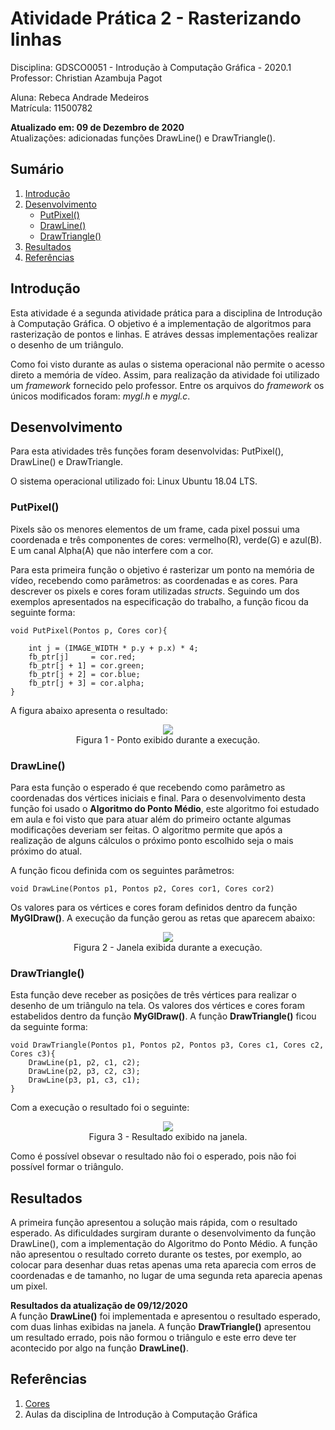 # Atividade Prática 2 - Rasterizando linhas

Disciplina: GDSCO0051 - Introdução à Computação Gráfica - 2020.1 <br />
Professor: Christian Azambuja Pagot

Aluna: Rebeca Andrade Medeiros <br />
Matrícula: 11500782

**Atualizado em: 09 de Dezembro de 2020** <br />
Atualizações: adicionadas funções DrawLine() e DrawTriangle().


## Sumário

1. [Introdução](https://github.com/rebecamedeiros/icg/blob/main/Atividade_2/Atividade_2.md#introdu%C3%A7%C3%A3o)
2. [Desenvolvimento](https://github.com/rebecamedeiros/icg/blob/main/Atividade_2/Atividade_2.md#desenvolvimento)
    * [PutPixel()](https://github.com/rebecamedeiros/icg/blob/main/Atividade_2/Atividade_2.md#putpixel)
    * [DrawLine()](https://github.com/rebecamedeiros/icg/blob/main/Atividade_2/Atividade_2.md#drawline)
    * [DrawTriangle()](https://github.com/rebecamedeiros/icg/blob/main/Atividade_2/Atividade_2.md#drawtriangle)
3. [Resultados](https://github.com/rebecamedeiros/icg/blob/main/Atividade_2/Atividade_2.md#resultados)
4. [Referências](https://github.com/rebecamedeiros/icg/blob/main/Atividade_2/Atividade_2.md#refer%C3%AAncias)

## Introdução

Esta atividade é a segunda atividade prática para a disciplina de Introdução à Computação Gráfica. O objetivo é a implementação de algoritmos para rasterização de pontos e linhas. E atráves dessas implementações realizar o desenho de um triângulo.

Como foi visto durante as aulas o sistema operacional não permite o acesso direto a memória de vídeo. Assim, para realização da atividade foi utilizado um *framework* fornecido pelo professor. Entre os arquivos do *framework* os únicos modificados foram: *mygl.h* e *mygl.c*.

## Desenvolvimento

Para esta atividades três funções foram desenvolvidas: PutPixel(), DrawLine() e DrawTriangle.

O sistema operacional utilizado foi: Linux Ubuntu 18.04 LTS.

### PutPixel()

Pixels são os menores elementos de um frame, cada pixel possui uma coordenada e três componentes de cores: vermelho(R), verde(G) e azul(B). E um canal Alpha(A) que não interfere com a cor.

Para esta primeira função o objetivo é rasterizar um ponto na memória de vídeo, recebendo como parâmetros: as coordenadas e as cores. Para descrever os pixels e cores foram utilizadas *structs*. Seguindo um dos exemplos apresentados na especificação do trabalho, a função ficou da seguinte forma:

```
void PutPixel(Pontos p, Cores cor){
    
    int j = (IMAGE_WIDTH * p.y + p.x) * 4;
    fb_ptr[j]     = cor.red;
    fb_ptr[j + 1] = cor.green;
    fb_ptr[j + 2] = cor.blue;
    fb_ptr[j + 3] = cor.alpha;
}
```
A figura abaixo apresenta o resultado:

<p align="center">
  <img src="https://github.com/rebecamedeiros/icg/blob/main/Atividade_2/Figuras/figura1.png" /> <br />
  Figura 1 - Ponto exibido durante a execução.
</p>

### DrawLine()

Para esta função o esperado é que recebendo como parâmetro as coordenadas dos vértices iniciais e final. Para o desenvolvimento desta função foi usado o **Algoritmo do Ponto Médio**, este algoritmo foi estudado em aula e foi visto que para atuar além do primeiro octante algumas modificações deveriam ser feitas. O algoritmo permite que após a realização de alguns cálculos o próximo ponto escolhido seja o mais próximo do atual. 

A função ficou definida com os seguintes parâmetros:

```
void DrawLine(Pontos p1, Pontos p2, Cores cor1, Cores cor2)
```
Os valores para os vértices e cores foram definidos dentro da função **MyGlDraw()**. A execução da função gerou as retas que aparecem abaixo:

<p align="center">
  <img src="https://github.com/rebecamedeiros/icg/blob/main/Atividade_2/Figuras/figura2.png" /> <br />
  Figura 2 - Janela exibida durante a execução.
</p>


### DrawTriangle()

Esta função deve receber as posições de três vértices para realizar o desenho de um triângulo na tela. Os valores dos vértices e cores foram estabelidos dentro da função **MyGlDraw()**. A função **DrawTriangle()** ficou da seguinte forma:

```
void DrawTriangle(Pontos p1, Pontos p2, Pontos p3, Cores c1, Cores c2, Cores c3){
    DrawLine(p1, p2, c1, c2);
    DrawLine(p2, p3, c2, c3);
    DrawLine(p3, p1, c3, c1);
}
```
Com a execução o resultado foi o seguinte:

<p align="center">
  <img src="https://github.com/rebecamedeiros/icg/blob/main/Atividade_2/Figuras/figura3.png" /> <br />
  Figura 3 - Resultado exibido na janela.
</p>

Como é possível obsevar o resultado não foi o esperado, pois não foi possível formar o triângulo.

## Resultados

A primeira função apresentou a solução mais rápida, com o resultado esperado. As dificuldades surgiram durante o desenvolvimento da função DrawLine(), com a implementação do Algoritmo do Ponto Médio. A função não apresentou o resultado correto durante os testes, por exemplo, ao colocar para desenhar duas retas apenas uma reta aparecia com erros de coordenadas e de tamanho, no lugar de uma segunda reta aparecia apenas um pixel.

**Resultados da atualização de 09/12/2020** <br />
A função **DrawLine()** foi implementada e apresentou o resultado esperado, com duas linhas exibidas na janela. A função **DrawTriangle()** apresentou um resultado errado, pois não formou o triângulo e este erro deve ter acontecido por algo na função **DrawLine()**.

## Referências
1. [Cores](https://celke.com.br/artigo/tabela-de-cores-html-nome-hexadecimal-rgb)
2. Aulas da disciplina de Introdução à Computação Gráfica
